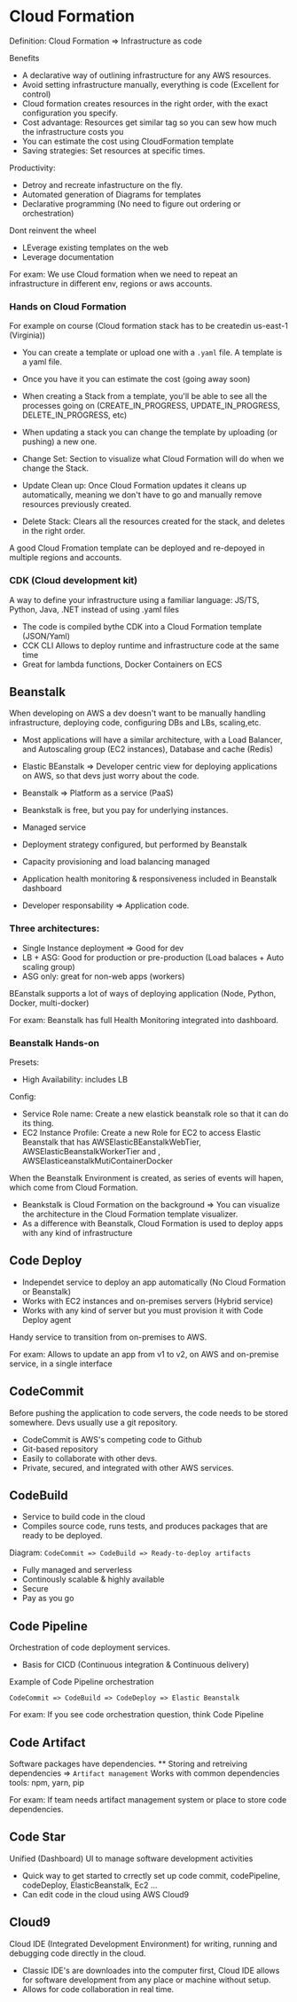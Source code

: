 # Cloud Formation

Definition: Cloud Formation => Infrastructure as code

Benefits
- A declarative way of outlining infrastructure for any AWS resources.
- Avoid setting infrastructure manually, everything is code (Excellent for control)
- Cloud formation creates resources in the right order, with the exact configuration you specify.
- Cost advantage: Resources get similar tag so you can sew how much the infrastructure costs you
- You can estimate the cost using CloudFormation template
- Saving strategies: Set resources at specific times.

Productivity:
- Detroy and recreate infastructure on the fly.
- Automated generation of Diagrams for templates
- Declarative programming (No need to figure out ordering or orchestration)

Dont reinvent the wheel
- LEverage existing templates on the web
- Leverage documentation

For exam: We use Cloud formation when we need to repeat an infrastructure in different env, regions or aws accounts.

### Hands on Cloud Formation
For example on course (Cloud formation stack has to be createdin us-east-1 (Virginia))

- You can create a template or upload one with a `.yaml` file. A template is a yaml file.
- Once you have it you can estimate the cost (going away soon)

- When creating a Stack from a template, you'll be able to see all the processes going on (CREATE_IN_PROGRESS, UPDATE_IN_PROGRESS, DELETE_IN_PROGRESS, etc)
- When updating a stack you can change the template by uploading (or pushing) a new one.
- Change Set: Section to visualize what Cloud Formation will do when we change the Stack.
- Update Clean up: Once Cloud Formation updates it cleans up automatically, meaning we don't have to go and manually remove resources previously created.
- Delete Stack: Clears all the resources created for the stack, and deletes in the right order.

A good Cloud Fromation template can be deployed and re-depoyed in multiple regions and accounts.

### CDK (Cloud development kit)

A way to define your infrastructure using a familiar language: JS/TS, Python, Java, .NET instead of using .yaml files
- The code is compiled bythe CDK into a Cloud Formation template (JSON/Yaml)
- CCK CLI Allows to deploy runtime and infrastructure code at the same time
- Great for lambda functions, Docker Containers on ECS

## Beanstalk

When developing on AWS a dev doesn't want to be manually handling infrastructure, deploying code, configuring DBs and LBs, scaling,etc.

- Most applications will have a similar architecture, with a Load Balancer, and Autoscaling group (EC2 instances), Database and cache (Redis)
- Elastic BEanstalk =>  Developer centric view for deploying applications on AWS, so that devs just worry about the code.
- Beanstalk => Platform as a service (PaaS)
- Beankstalk is free, but you pay for underlying instances.

- Managed service 
- Deployment strategy configured, but performed by Beanstalk
- Capacity provisioning and load balancing managed
- Application health monitoring & responsiveness included in Beanstalk dashboard

- Developer responsability => Application code.

### Three architectures:
- Single Instance deployment => Good for dev
- LB + ASG: Good for production or pre-production (Load balaces + Auto scaling group)
- ASG only: great for non-web apps (workers)

BEanstalk supports a lot of ways of deploying application (Node, Python, Docker, multi-docker)

For exam: Beanstalk has full Health Monitoring integrated into dashboard.

### Beanstalk Hands-on


Presets:
- High Availability: includes LB

Config:
- Service Role name: Create a new elastick beanstalk role so that it can do its thing.
- EC2 Instance Profile: Create a new Role for EC2 to access Elastic Beanstalk that has AWSElasticBEanstalkWebTier, AWSElasticBeanstalkWorkerTier and , AWSElasticeanstalkMutiContainerDocker

When the Beanstalk Environment is created, as series of events will hapen, which come from Cloud Formation.
- Beankstalk is Cloud Formation on the background => You can visualize the architecture in the Cloud Formation template visualizer.
- As a difference with Beanstalk, Cloud Formation is used to deploy apps with any kind of infrastructure

## Code Deploy
- Independet service to deploy an app automatically (No Cloud Formation or Beanstalk)
- Works with EC2 instances and on-premises servers (Hybrid service)
- Works with any kind of server but you must provision it with Code Deploy agent

Handy service to transition from on-premises to AWS.

For exam: Allows to update an app from v1 to v2, on AWS and on-premise service, in a single interface

## CodeCommit

Before pushing the application to code servers, the code needs to be stored somewhere. Devs usually use a git repository.

- CodeCommit is AWS's competing code to Github
- Git-based repository
- Easily to collaborate with other devs.
- Private, secured, and integrated with other AWS services.

## CodeBuild

- Service to build code in the cloud
- Compiles source code, runs tests, and produces packages that are ready to be deployed.

Diagram:
`CodeCommit => CodeBuild => Ready-to-deploy artifacts`

- Fully managed and serverless
- Continously scalable & highly available
- Secure
- Pay as you go

## Code Pipeline
Orchestration of code deployment services.
- Basis for CICD (Continuous integration & Continuous delivery)

Example of Code Pipeline orchestration

`CodeCommit => CodeBuild => CodeDeploy => Elastic Beanstalk`

For exam: If you see code orchestration question, think Code Pipeline

## Code Artifact

Software packages have dependencies.
** Storing and retreiving dependencies => `Artifact management`
Works with common dependencies tools: npm, yarn, pip

For exam: If team needs artifact management system or place to store code dependencies.

## Code Star
Unified (Dashboard) UI to manage software development activities
- Quick way to get started to crrectly set up code commit, codePipeline, codeDeploy, ElasticBeanstalk, Ec2 ...
- Can edit code in the cloud using AWS Cloud9

## Cloud9
Cloud IDE (Integrated Development Environment) for writing, running and debugging code directly in the cloud.
- Classic IDE's are downloades into the computer first, Cloud IDE allows for software development from any place or machine without setup.
- Allows for code collaboration in real time.




